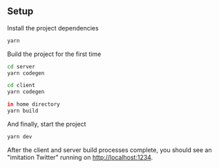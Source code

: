 ## Setup

Install the project dependencies

```sh
yarn
```

Build the project for the first time

```sh
cd server
yarn codegen
```

```sh
cd client
yarn codegen
```

```sh 
in home directory
yarn build
```

And finally, start the project

```sh
yarn dev
```

After the client and server build processes complete, you should see an "imitation Twitter" running on [http://localhost:1234](http://localhost:1234).



